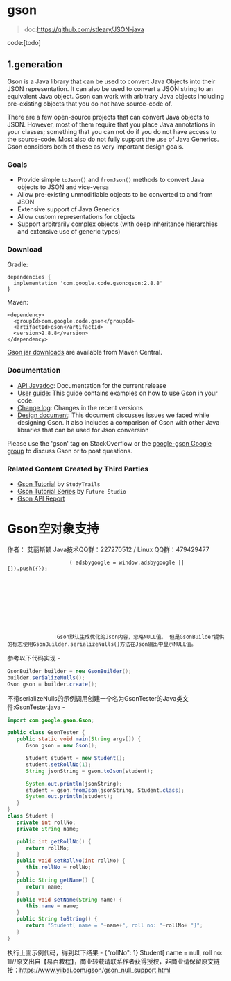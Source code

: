 # gson

> doc:https://github.com/stleary/JSON-java

code:[todo]



## 1.generation

Gson is a Java library that can be used to convert Java Objects into their JSON representation. It can also be used to convert a JSON string to an equivalent Java object. Gson can work with arbitrary Java objects including pre-existing objects that you do not have source-code of.

There are a few open-source projects that can convert Java objects to JSON. However, most of them require that you place Java annotations in your classes; something that you can not do if you do not have access to the source-code. Most also do not fully support the use of Java Generics. Gson considers both of these as very important design goals.

### Goals

- Provide simple `toJson()` and `fromJson()` methods to convert Java objects to JSON and vice-versa
- Allow pre-existing unmodifiable objects to be converted to and from JSON
- Extensive support of Java Generics
- Allow custom representations for objects
- Support arbitrarily complex objects (with deep inheritance hierarchies and extensive use of generic types)

### Download

Gradle:

```
dependencies {
  implementation 'com.google.code.gson:gson:2.8.8'
}
```

Maven:

```
<dependency>
  <groupId>com.google.code.gson</groupId>
  <artifactId>gson</artifactId>
  <version>2.8.8</version>
</dependency>
```

[Gson jar downloads](https://maven-badges.herokuapp.com/maven-central/com.google.code.gson/gson) are available from Maven Central.

### Documentation

- [API Javadoc](https://www.javadoc.io/doc/com.google.code.gson/gson): Documentation for the current release
- [User guide](https://github.com/google/gson/blob/master/UserGuide.md): This guide contains examples on how to use Gson in your code.
- [Change log](https://github.com/google/gson/blob/master/CHANGELOG.md): Changes in the recent versions
- [Design document](https://github.com/google/gson/blob/master/GsonDesignDocument.md): This document discusses issues we faced while designing Gson. It also includes a comparison of Gson with other Java libraries that can be used for Json conversion

Please use the 'gson' tag on StackOverflow or the [google-gson Google group](https://groups.google.com/group/google-gson) to discuss Gson or to post questions.

### Related Content Created by Third Parties

- [Gson Tutorial](https://www.studytrails.com/java/json/java-google-json-introduction/) by `StudyTrails`
- [Gson Tutorial Series](https://futurestud.io/tutorials/gson-getting-started-with-java-json-serialization-deserialization) by `Future Studio`
- [Gson API Report](https://abi-laboratory.pro/java/tracker/timeline/gson/)

# Gson空对象支持
作者：
						艾丽斯顿
					Java技术QQ群：227270512 / Linux QQ群：479429477
				
			
			
			
				

				
					
					
					
					
						( adsbygoogle = window.adsbygoogle || []).push({});
						
				

				

				

					
					

					Gson默认生成优化的Json内容，忽略NULL值。 但是GsonBuilder提供的标志使用GsonBuilder.serializeNulls()方法在Json输出中显示NULL值。
参考以下代码实现 - 
```java
GsonBuilder builder = new GsonBuilder(); 
builder.serializeNulls(); 
Gson gson = builder.create();
```
不带serializeNulls的示例调用创建一个名为GsonTester的Java类文件:GsonTester.java - 
```Java
import com.google.gson.Gson;  

public class GsonTester { 
   public static void main(String args[]) { 
      Gson gson = new Gson();  

      Student student = new Student(); 
      student.setRollNo(1);  
      String jsonString = gson.toJson(student); 

      System.out.println(jsonString);  
      student = gson.fromJson(jsonString, Student.class); 
      System.out.println(student); 
   }      
} 
class Student { 
   private int rollNo; 
   private String name;  

   public int getRollNo() { 
      return rollNo; 
   }  
   public void setRollNo(int rollNo) { 
      this.rollNo = rollNo; 
   }  
   public String getName() { 
      return name; 
   }  
   public void setName(String name) { 
      this.name = name; 
   }   
   public String toString() { 
      return "Student[ name = "+name+", roll no: "+rollNo+ "]"; 
   } 
}
```

执行上面示例代码，得到以下结果 - 
{"rollNo": 1} 
Student[ name = null, roll no: 1]//原文出自【易百教程】，商业转载请联系作者获得授权，非商业请保留原文链接：https://www.yiibai.com/gson/gson_null_support.html

